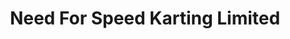 ---
title: "Need For Speed Karting Limited"
address: "11 Kilbride Road, Doagh, Ballyclare, Co. Antrim, BT39 0QA"
tel: "028 9334 2777"
county: "Antrim"
category: "Go Karting"
type: "Content"
lat: "054.7457430000"
lng: "-006.0492820000"
---